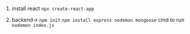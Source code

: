 1. install react
    `npx create-react-app `

2. backend->
    `npm init`
    `npm install express nodemon mongoose`
    cmd to run `nodemon index.js`